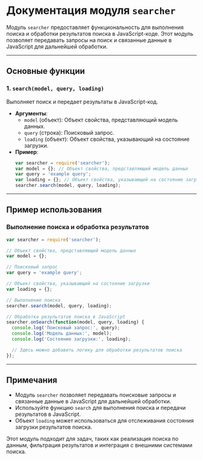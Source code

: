 # Документация модуля `searcher`

Модуль `searcher` предоставляет функциональность для выполнения поиска и обработки результатов поиска в JavaScript-коде. Этот модуль позволяет передавать запросы на поиск и связанные данные в JavaScript для дальнейшей обработки.

---

## Основные функции

### 1. `search(model, query, loading)`
Выполняет поиск и передает результаты в JavaScript-код.

- **Аргументы**:
  - `model` (объект): Объект свойства, представляющий модель данных.
  - `query` (строка): Поисковый запрос.
  - `loading` (объект): Объект свойства, указывающий на состояние загрузки.
- **Пример**:
  ```javascript
  var searcher = require('searcher');
  var model = {}; // Объект свойства, представляющий модель данных
  var query = 'example query';
  var loading = {}; // Объект свойства, указывающий на состояние загрузки
  searcher.search(model, query, loading);
  ```

---

## Пример использования

### Выполнение поиска и обработка результатов

```javascript
var searcher = require('searcher');

// Объект свойства, представляющий модель данных
var model = {};

// Поисковый запрос
var query = 'example query';

// Объект свойства, указывающий на состояние загрузки
var loading = {};

// Выполнение поиска
searcher.search(model, query, loading);

// Обработка результатов поиска в JavaScript
searcher.onSearch(function(model, query, loading) {
  console.log('Поисковый запрос:', query);
  console.log('Модель данных:', model);
  console.log('Состояние загрузки:', loading);

  // Здесь можно добавить логику для обработки результатов поиска
});
```

---

## Примечания

- Модуль `searcher` позволяет передавать поисковые запросы и связанные данные в JavaScript для дальнейшей обработки.
- Используйте функцию `search` для выполнения поиска и передачи результатов в JavaScript.
- Объект `loading` может использоваться для отслеживания состояния загрузки результатов поиска.

Этот модуль подходит для задач, таких как реализация поиска по данным, фильтрация результатов и интеграция с внешними системами поиска.
